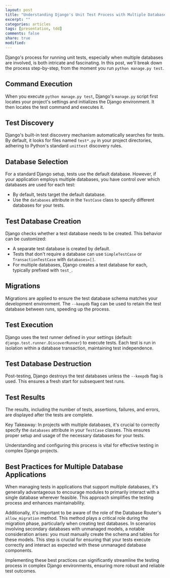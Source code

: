 ```yaml
---
layout: post
title: "Understanding Django's Unit Test Process with Multiple Databases"
excerpt: ""
categories: articles
tags: [presentation, tdd]
comments: false
share: true
modified:
---
```


Django's process for running unit tests, especially when multiple databases are
involved, is both intricate and fascinating. In this post, we'll break down the
process step-by-step, from the moment you run `python manage.py test`.

## Command Execution
When you execute `python manage.py test`, Django's `manage.py` script first
locates your project's settings and initializes the Django environment. It then
locates the test command and executes it.


## Test Discovery
Django's built-in test discovery mechanism automatically searches for tests. By
default, it looks for files named `test*.py` in your project directories,
adhering to Python's standard `unittest` discovery rules.

## Database Selection
For a standard Django setup, tests use the default database. However, if your
application employs multiple databases, you have control over which databases
are used for each test:

- By default, tests target the default database.
- Use the `databases` attribute in the `TestCase` class to specify different databases for your tests.

## Test Database Creation
Django checks whether a test database needs to be created. This behavior can be
customized:

- A separate test database is created by default.
- Tests that don't require a database can use `SimpleTestCase` or `TransactionTestCase` with `databases=[]`.
- For multiple databases, Django creates a test database for each, typically prefixed with `test_`.

## Migrations
Migrations are applied to ensure the test database schema matches your
development environment. The `--keepdb` flag can be used to retain the test
database between runs, speeding up the process.

## Test Execution
Django uses the test runner defined in your settings (default:
`django.test.runner.DiscoverRunner`) to execute tests. Each test is run in
isolation within a database transaction, maintaining test independence.

## Test Database Destruction
Post-testing, Django destroys the test databases unless the `--keepdb` flag is
used. This ensures a fresh start for subsequent test runs.

## Test Results
The results, including the number of tests, assertions, failures, and errors,
are displayed after the tests are complete.

Key Takeaway: In projects with multiple databases, it's crucial to correctly
specify the `databases` attribute in your `TestCase` classes. This ensures
proper setup and usage of the necessary databases for your tests.

Understanding and configuring this process is vital for effective testing in
complex Django projects.

## Best Practices for Multiple Database Applications
When managing tests in applications that support multiple databases, it's
generally advantageous to encourage modules to primarily interact with a single
database wherever feasible. This approach simplifies the testing process and
enhances maintainability.

Additionally, it's important to be aware of the role of the Database Router's
`allow_migration` method. This method plays a critical role during the
migration phase, particularly when creating test databases. In scenarios
involving secondary databases with unmanaged models, a notable consideration
arises: you must manually create the schema and tables for these models. This
step is crucial for ensuring that your tests execute correctly and interact as
expected with these unmanaged database components.

Implementing these best practices can significantly streamline the testing
process in complex Django environments, ensuring more robust and reliable test
outcomes.

